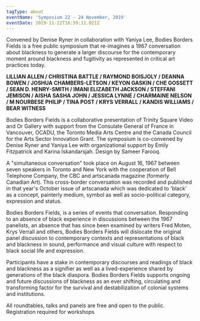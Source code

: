 ```yaml
---
tagType: about
eventName: 'Symposium 22 - 24 November, 2019'
eventDate: 2019-11-22T16:59:11.021Z
---
```

Convened by Denise Ryner in collaboration with Yaniya Lee, Bodies Borders Fields is a free public symposium that re-imagines a 1967 conversation about blackness to generate a larger discourse for the contemporary moment around blackness and fugitivity as represented in critical art practices today.

**LILLIAN ALLEN / CHRISTINA BATTLE / RAYMOND BOISJOLY / DEANNA BOWEN / JOSHUA CHAMBERS-LETSON / KEYON GASKIN / CHE GOSSETT / SEAN D. HENRY-SMITH / IMANI ELIZABETH JACKSON / STEFFANI JEMISON / AISHA SASHA JOHN / JESSICA LYNNE / CHARMAINE NELSON / M NOURBESE PHILIP / TINA POST / KRYS VERRALL / KANDIS WILLIAMS / BEAR WITNESS**

Bodies Borders Fields is a collaborative presentation of Trinity Square Video and Or Gallery with support from the Consulate General of France in Vancouver, OCADU, the Toronto Media Arts Centre and the Canada Council for the Arts Sector Innovation Grant. The symposium is co-convened by Denise Ryner and Yaniya Lee with organizational support by Emily Fitzpatrick and Karina Iskandarsjah. Design by Sameer Farooq.

A "simultaneous conversation" took place on August 16, 1967 between seven speakers in Toronto and New York with the cooperation of Bell Telephone Company, the CBC and artscanada magazine (formerly Canadian Art). This cross-border conversation was recorded and published in that year's October issue of artscanada which was dedicated to 'black' as a concept, painterly medium, symbol as well as socio-political category, expression and status.

Bodies Borders Fields, is a series of events that conversation. Responding to an absence of black experience in discussions between the 1967 panelists, an absence that has since been examined by writers Fred Moten, Krys Verrall and others, Bodies Borders Fields will dislocate the original panel discussion to contemporary contexts and representations of black and blackness in sound, performance and visual culture with respect to black social life and expression.

Participants have a stake in contemporary discourses and readings of black and blackness as a signifier as well as a lived-experience shared by generations of the black diaspora. Bodies Borders Fields supports ongoing and future discussions of blackness as an ever shifting, circulating and transforming factor for the survival and destabilization of colonial systems and institutions.

All roundtables, talks and panels are free and open to the public. Registration required for workshops
